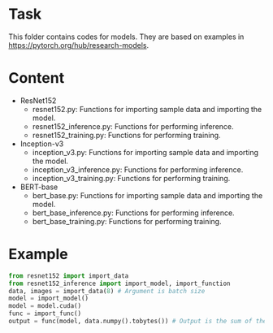 # Task

This folder contains codes for models.
They are based on examples in https://pytorch.org/hub/research-models.

# Content

- ResNet152
    - resnet152.py: Functions for importing sample data and importing the model.
    - resnet152_inference.py: Functions for performing inference.
    - resnet152_training.py: Functions for performing training.
- Inception-v3
    - inception_v3.py: Functions for importing sample data and importing the model.
    - inception_v3_inference.py: Functions for performing inference.
    - inception_v3_training.py: Functions for performing training.
- BERT-base
    - bert_base.py: Functions for importing sample data and importing the model.
    - bert_base_inference.py: Functions for performing inference.
    - bert_base_training.py: Functions for performing training.

# Example
``` Python
from resnet152 import import_data
from resnet152_inference import import_model, import_function
data, images = import_data(8) # Argument is batch size
model = import_model()
model = model.cuda()
func = import_func()
output = func(model, data.numpy().tobytes()) # Output is the sum of the model result, which is used to check correctness.
```